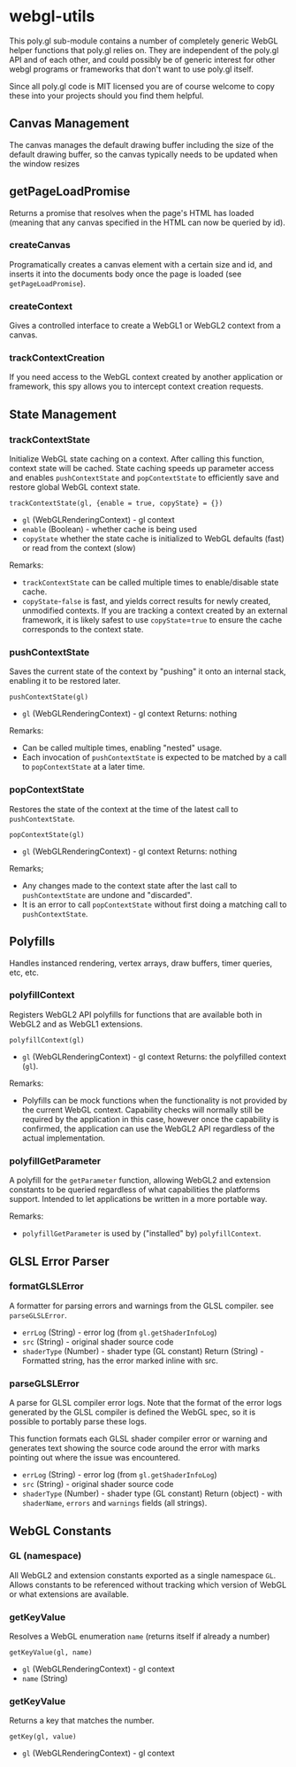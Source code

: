 # webgl-utils

This poly.gl sub-module contains a number of completely generic WebGL helper functions that poly.gl relies on. They are independent of the poly.gl API and of each other, and could possibly be of generic interest for other webgl programs or frameworks that don't want to use poly.gl itself.

Since all poly.gl code is MIT licensed you are of course welcome to copy these into your projects should you find them helpful.


## Canvas Management

The canvas manages the default drawing buffer including the size of the default drawing buffer, so the canvas typically needs to be updated when the window resizes

## getPageLoadPromise

Returns a promise that resolves when the page's HTML has loaded (meaning that any canvas specified in the HTML can now be queried by id).

### createCanvas

Programatically creates a canvas element with a certain size and id, and inserts it into the documents body once the page is loaded (see `getPageLoadPromise`).

### createContext

Gives a controlled interface to create a WebGL1 or WebGL2 context from a canvas.

### trackContextCreation

If you need access to the WebGL context created by another application or framework, this spy allows you to intercept context creation requests.


## State Management

### trackContextState

Initialize WebGL state caching on a context. After calling this function, context state will be cached. State caching speeds up parameter access and enables `pushContextState` and `popContextState` to efficiently save and restore global WebGL context state.

`trackContextState(gl, {enable = true, copyState} = {})`

* `gl` (WebGLRenderingContext) - gl context
* `enable` (Boolean) - whether cache is being used
* `copyState` whether the state cache is initialized to WebGL defaults (fast) or read from the context (slow)

Remarks:
* `trackContextState` can be called multiple times to enable/disable state cache.
* `copyState`-`false` is fast, and yields correct results for newly created, unmodified contexts. If you are tracking a context created by an external framework, it is likely safest to use `copyState`=`true` to ensure the cache corresponds to the context state.


### pushContextState

Saves the current state of the context by "pushing" it onto an internal stack, enabling it to be restored later.

`pushContextState(gl)`

* `gl` (WebGLRenderingContext) - gl context
Returns: nothing

Remarks:
* Can be called multiple times, enabling "nested" usage.
* Each invocation of `pushContextState` is expected to be matched by a call to `popContextState` at a later time.


### popContextState

Restores the state of the context at the time of the latest call to `pushContextState`.

`popContextState(gl)`

* `gl` (WebGLRenderingContext) - gl context
Returns: nothing

Remarks;
* Any changes made to the context state after the last call to `pushContextState` are undone and "discarded".
* It is an error to call `popContextState` without first doing a matching call to `pushContextState`.


## Polyfills

Handles instanced rendering, vertex arrays, draw buffers, timer queries, etc, etc.


### polyfillContext

Registers WebGL2 API polyfills for functions that are available both in WebGL2 and as WebGL1 extensions.

`polyfillContext(gl)`
* `gl` (WebGLRenderingContext) - gl context
Returns: the polyfilled context (`gl`).

Remarks:
* Polyfills can be mock functions when the functionality is not provided by the current WebGL context. Capability checks will normally still be required by the application in this case, however once the capability is confirmed, the application can use the WebGL2 API regardless of the actual implementation.


### polyfillGetParameter

A polyfill for the `getParameter` function, allowing WebGL2 and extension constants to be queried regardless of what capabilities the platforms support. Intended to let applications be written in a more portable way.

Remarks:
* `polyfillGetParameter` is used by ("installed" by) `polyfillContext`.


## GLSL Error Parser

### formatGLSLError

A formatter for parsing errors and warnings from the GLSL compiler. see `parseGLSLError`.

* `errLog` (String) - error log (from `gl.getShaderInfoLog`)
* `src` (String) - original shader source code
* `shaderType` (Number) - shader type (GL constant)
Return (String) - Formatted string, has the error marked inline with src.

### parseGLSLError

A parse for GLSL compiler error logs. Note that the format of the error logs generated by the GLSL compiler is defined the WebGL spec, so it is possible to portably parse these logs.

This function formats each GLSL shader compiler error or warning and generates text showing the source code around the error with marks pointing out where the issue was encountered.

* `errLog` (String) - error log (from `gl.getShaderInfoLog`)
* `src` (String) - original shader source code
* `shaderType` (Number) - shader type (GL constant)
Return (object) - with `shaderName`, `errors` and `warnings` fields (all strings).


## WebGL Constants

### GL (namespace)

All WebGL2 and extension constants exported as a single namespace `GL`. Allows constants to be referenced without tracking which version of WebGL or what extensions are available.


### getKeyValue

Resolves a WebGL enumeration `name` (returns itself if already a number)

`getKeyValue(gl, name)`
* `gl` (WebGLRenderingContext) - gl context
* `name` (String)


### getKeyValue

Returns a key that matches the number.

`getKey(gl, value)`
* `gl` (WebGLRenderingContext) - gl context
